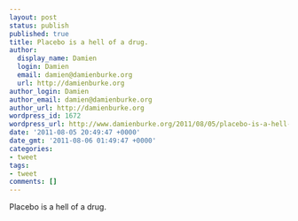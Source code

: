```yaml
---
layout: post
status: publish
published: true
title: Placebo is a hell of a drug.
author:
  display_name: Damien
  login: Damien
  email: damien@damienburke.org
  url: http://damienburke.org
author_login: Damien
author_email: damien@damienburke.org
author_url: http://damienburke.org
wordpress_id: 1672
wordpress_url: http://www.damienburke.org/2011/08/05/placebo-is-a-hell-of-a-drug-2/
date: '2011-08-05 20:49:47 +0000'
date_gmt: '2011-08-06 01:49:47 +0000'
categories:
- tweet
tags:
- tweet
comments: []
---
```

<p>Placebo is a hell of a drug.</p>

